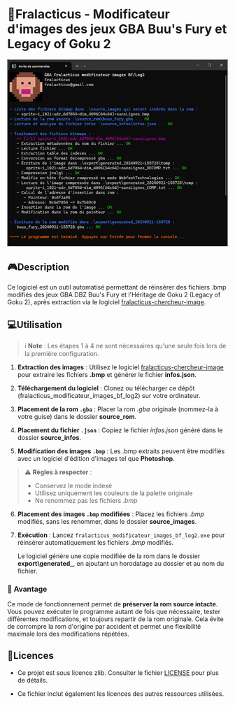# 🐒Fralacticus - Modificateur d'images des jeux GBA Buu's Fury et Legacy of Goku 2

![image-20240921160109612](assets_README/image-20240921160109612.png)

## 🎮Description

Ce logiciel est un outil automatisé permettant de réinsérer des fichiers .bmp modifiés des jeux GBA DBZ Buu's Fury et l'Héritage de Goku 2 (Legacy of Goku 2), après extraction via le logiciel [fralacticus-chercheur-image](https://github.com/Fralacticus/fralacticus-chercheur-image). 

## 💻Utilisation

> ℹ️ **Note** : Les étapes 1 à 4 ne sont nécessaires qu'une seule fois lors de la première configuration.

1. **Extraction des images** : Utilisez le logiciel [fralacticus-chercheur-image](https://github.com/Fralacticus/fralacticus-chercheur-image) pour extraire les fichiers **.bmp** et générer le fichier **infos.json**. 

2. **Téléchargement du logiciel** : Clonez ou télécharger ce dépôt (fralacticus_modificateur_images_bf_log2) sur votre ordinateur.

3. **Placement de la rom `.gba`** : Placer la rom *.gba* originale (nommez-la à votre guise) dans le dossier **source_rom**. 

4. **Placement du fichier `.json`** : Copiez le fichier *infos.json* généré dans le dossier **source_infos**.

5. **Modification des images `.bmp`** : Les .bmp extraits peuvent être modifiés avec un logiciel d'édition d'images tel que **Photoshop**.
> ⚠️ **Règles à respecter** :
>
> - Conservez le mode indexé
> - Utilisez uniquement les couleurs de la palette originale
> - Ne renommez pas les fichiers *.bmp*

6. **Placement des images `.bmp` modifiées** : Placez les fichiers .*bmp* modifiés, sans les renommer, dans le dossier **source_images**.

7. **Exécution** : Lancez `fralacticus_modificateur_images_bf_log2.exe` pour réinsérer automatiquement les fichiers *.bmp* modifiés.

   Le logiciel génère une copie modifiée de la rom dans le dossier **export\generated_**, en ajoutant un horodatage au dossier et au nom du fichier.

### 🧠 **Avantage**
Ce mode de fonctionnement permet de **préserver la rom source intacte**. Vous pouvez exécuter le programme autant de fois que nécessaire, tester différentes modifications, et toujours repartir de la rom originale. Cela évite de corrompre la rom d'origine par accident et permet une flexibilité maximale lors des modifications répétées.

## 📜Licences

- Ce projet est sous licence zlib. Consulter le fichier [LICENSE](LICENSE.md) pour plus de détails.

- Ce fichier inclut également les licences des autres ressources utilisées.

  

